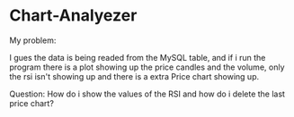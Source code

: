 # Chart-Analyezer

My problem:

I gues the data is being readed from the MySQL table, and if i run the program there is a plot showing up the price candles and the volume, only the rsi isn't showing up and there is a extra Price chart showing up.

Question:
How do i show the values of the RSI and how do i delete the last price chart?
